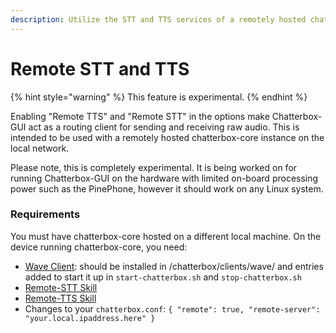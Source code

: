 ```yaml
---
description: Utilize the STT and TTS services of a remotely hosted chatterbox-core instance.
---
```


# Remote STT and TTS

{% hint style="warning" %}
This feature is experimental.
{% endhint %}

Enabling "Remote TTS" and "Remote STT" in the options make Chatterbox-GUI act as a routing client for sending and receiving raw audio. This is intended to be used with a remotely hosted chatterbox-core instance on the local network.

Please note, this is completely experimental. It is being worked on for running Chatterbox-GUI on the hardware with limited on-board processing power such as the PinePhone, however it should work on any Linux system. 

### Requirements

You must have chatterbox-core hosted on a different local machine. On the device running chatterbox-core, you need:

* [Wave Client](https://github.com/AIIX/wave-client): should be installed in /chatterbox/clients/wave/ and entries added to start it up in `start-chatterbox.sh` and `stop-chatterbox.sh`
* [Remote-STT Skill](https://github.com/AIIX/remote-stt)  
* [Remote-TTS Skill](https://github.com/AIIX/remote-tts) 
* Changes to your `chatterbox.conf`: `{ "remote": true, "remote-server": "your.local.ipaddress.here" }` 

